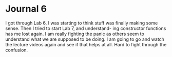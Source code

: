 # Journal 6
I got through Lab 6, I was starting to think stuff was finally making some sense. Then I tried to start Lab 7, and understand-
ing constructor functions has me lost again. I am really fighting the panic as others seem to understand what we are supposed 
to be doing. I am going to go and watch the lecture videos again and see if that helps at all. 
Hard to fight through the confusion. 
